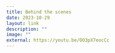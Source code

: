 ```yaml
---
title: Behind the scenes
date: 2023-10-29
layout: link
description: ""
image: ""
external: https://youtu.be/OO3pX7eocCc
---
```

